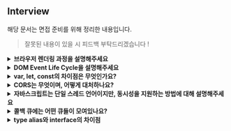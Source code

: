 ## Interview

해당 문서는 면접 준비를 위해 정리한 내용입니다.

> 잘못된 내용이 있을 시 피드백 부탁드리겠습니다 !

<details>

<summary> <strong>브라우저 렌더링 과정을 설명해주세요</strong> </summary>

서버에서 응답받은 HTML 데이터를 파싱한 후 해당 결과를 통해 DOM 트리를 만듭니다.

파싱 하는 중 CSS 파일 링크를 만나면, CSS 파일을 요청해 받아온 후 CSSOM을 만듭니다.

DOM 트리와 CSSOM이 모두 만들어지면 이를 이용해 렌더 트리를 만들고 각 노드들이 화면의 어디에 위치할 지 계산하는 레이아웃 과정 후 실제로 그리는 페인팅 과정을 거쳐 렌더링됩니다.

추가적으로 화면의 어디에 위치할 지 계산하는 과정을 리플로우,이 후 실제로 그리는 페인팅 과정을 리페인트라고 부르는 것으로 알고 있습니다.

</details>

<details>

<summary> <strong>DOM Event Life Cycle을 설명해주세요</strong> </summary>

이벤트는 각 이벤트가 갖게 되는 전파 경로를 따라 전파됩니다.

최상위 노드인 Window부터 이벤트를 부착한 노드까지 전달되는 Capture 페이즈 (Event Capturing),

이벤트 객체가 이벤트를 등록한 타겟에 도달한 Target 페이즈,

Capture 페이즈와 반대로 최종적으로 Window까지 이벤트 객체가 전달되는 Bubble 페이즈 (Event Bubbling)으로 이루어져있습니다.

추가적으로 이벤트에 따라 지원하지 않는 페이즈가 있습니다. 예를 들어 focus 이벤트는 Bubbling되지 않습니다.

</details>

<details>

<summary> <strong>var, let, const의 차이점은 무엇인가요?</strong> </summary>

var은 전역 스코프를 가지지만, const let은 블록 레벨 스코프를 가집니다.

const는 상수로써 값을 재할당할 수 없지만, let은 가능하며 이는 es6부터 지원하게 되었습니다.

> es6는 2015년 나왔다.

</details>

<details>

<summary> <strong>CORS는 무엇이며, 어떻게 대처하나요?</strong> </summary>

동일한 출처의 리소스만 사용해야하는 원칙인 SOP의 허용조건으로, Cross Origin Resource Sharing의 약자입니다.

대처하는 방법은 서버에서 헤더의 Access control allow origin에 알맞은 값을 설정하는 방법과

개발 환경에서 webpack dev server의 proxy 기능을 이용해 CORS 정책을 우회하는 방향으로 대처할 수 있습니다.

</details>

<details>

<summary> <strong>자바스크립트는 단일 스레드 언어이지만, 동시성을 지원하는 방법에 대해 설명해주세요</strong> </summary>

자바스크립트 엔진의 콜 스택에는 호출 스택들이 쌓이게 되는데, 해당 콜 스택의 값이 없을 때

런타임 환경에 위치한 콜백 큐에 있는, 비동기 스택들을 콜 스택에 할당하여 동시성을 지원합니다. 또한 이 행위를 이벤트 루프라고 합니다.

</details>

<details>

<summary> <strong>콜백 큐에는 어떤 큐들이 모여있나요?</strong> </summary>

크게 Microtask 큐, Animation frames, Task 큐로 구성되어 있으며,

Microtask 큐에는 Promise then의 callback 함수 등이,

Animation frames에는 requestAnimationFrame과 같은 애니메이션 관련 콜백이,

Task 큐에는 setTimeout과 같은 Web API가 위치하는 것으로 알고 있습니다.

> 콜백 큐에서 실행 스택으로 옮겨지는 우선 순위는 Microtask > ANimation frames, Task 순입니다.

</details>

<details>

<summary> <strong>type alias와 interface의 차이점</strong> </summary>

가장 큰 차이라면 interface는 객체 혹은 클래스에만 적용할 수 있다는 점입니다.

합성에서 성능 차이가 있는 것으로 알고 있는데 interface는 합성할 경우 이가 캐싱되지만, type은 모든 구성요소에 대한 타입을 체크하기 때문입니다.

- computed value는 type에서만 사용가능
- type의 경우 확장시 동일 키 값에 대해 never가 할당될 수 있음

</details>

<!--
<details>

<summary> <strong>제목</strong> </summary>

답변

</details>
-->
